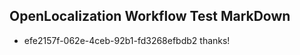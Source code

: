## OpenLocalization Workflow Test MarkDown
* efe2157f-062e-4ceb-92b1-fd3268efbdb2 
thanks!<!--HONumber=Mar16_HO2-->
